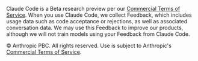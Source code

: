 Claude Code is a Beta research preview per our [Commercial Terms of Service](https://www.anthropic.com/legal/commercial-terms). When you use Claude Code, we collect Feedback, which includes usage data such as code acceptance or rejections, as well as associated conversation data. We may use this Feedback to improve our products, although we will not train models using your Feedback from Claude Code.

© Anthropic PBC. All rights reserved. Use is subject to Anthropic's [Commercial Terms of Service](https://www.anthropic.com/legal/commercial-terms).
